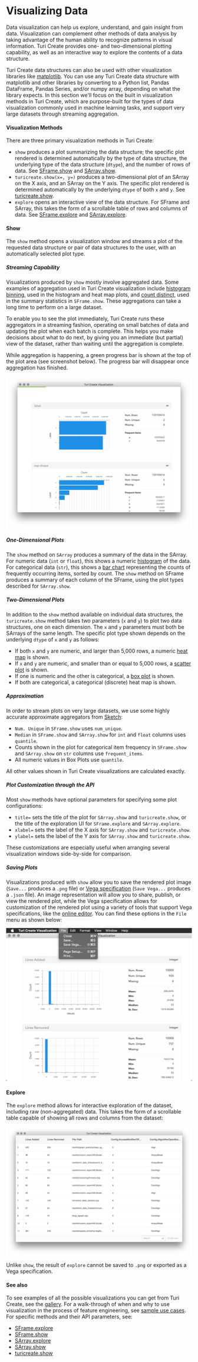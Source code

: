 # Visualizing Data

Data visualization can help us explore, understand, and gain insight from data.
Visualization can complement other methods of data analysis by taking advantage
of the human ability to recognize patterns in visual information. Turi Create
provides one- and two-dimensional plotting capability, as well as an
interactive way to explore the contents of a data structure.

Turi Create data structures can also be used with other visualization libraries
like [matplotlib](https://matplotlib.org). You can use any Turi Create data
structure with matplotlib and other libraries by converting to a Python list,
Pandas DataFrame, Pandas Series, and/or numpy array, depending on what the
library expects. In this section we'll focus on the built in visualization
methods in Turi Create, which are purpose-built for the types of data
visualization commonly used in machine learning tasks, and support very large
datasets through streaming aggregation.

#### Visualization Methods

There are three primary visualization methods in Turi Create:

* `show` produces a plot summarizing the data structure; the specific plot
  rendered is determined automatically by the type of data structure, the
  underlying type of the data structure (`dtype`), and the number of rows of
  data. See
  [SFrame.show](https://apple.github.io/turicreate/docs/api/generated/turicreate.SFrame.show.html)
  and
  [SArray.show](https://apple.github.io/turicreate/docs/api/generated/turicreate.SArray.show.html).
* `turicreate.show(x=, y=)` produces a two-dimensional plot of an
  SArray on the X axis, and an SArray on the Y axis. The specific plot rendered
  is determined automatically by the underlying `dtype` of both `x` and `y`.
  See
  [turicreate.show](https://apple.github.io/turicreate/docs/api/generated/turicreate.show.html).
* `explore` opens an interactive view of the data structure. For SFrame and
  SArray, this takes the form of a scrollable table of rows and columns of
  data. See
  [SFrame.explore](https://apple.github.io/turicreate/docs/api/generated/turicreate.SFrame.explore.html)
  and
  [SArray.explore](https://apple.github.io/turicreate/docs/api/generated/turicreate.SArray.explore.html).

#### Show

The `show` method opens a visualization window and streams a plot of the
requested data structure or pair of data structures to the user, with an
automatically selected plot type.

##### Streaming Capability

Visualizations produced by `show` mostly involve aggregated data. Some examples
of aggregation used in Turi Create visualization include
[histogram binning](https://en.wikipedia.org/wiki/Histogram), used in the
histogram and heat map plots, and
[count distinct](https://en.wikipedia.org/wiki/Count-distinct_problem), used in
the summary statistics in `SFrame.show`. These aggregations can take a long
time to perform on a large dataset.

To enable you to see the plot immediately, Turi Create runs these aggregators
in a streaming fashion, operating on small batches of data and updating the
plot when each batch is complete. This helps you make decisions about what to
do next, by giving you an immediate (but partial) view of the dataset, rather
than waiting until the aggregation is complete.

While aggregation is happening, a green progress bar is shown at the top of the
plot area (see screenshot below). The progress bar will disappear once
aggregation has finished.

![sf.show() with progress bar](images/sframe_show_with_progress.png)

##### One-Dimensional Plots

The `show` method on `SArray` produces a summary of the data in the SArray. For
numeric data (`int` or `float`), this shows a numeric
[histogram](https://en.wikipedia.org/wiki/Histogram) of the data.
For categorical data (`str`), this shows a
[bar chart](https://en.wikipedia.org/wiki/Bar_chart)
representing the counts of frequently occurring items, sorted by count. The
`show` method on SFrame produces a summary of each column of the SFrame, using
the plot types described for `SArray.show`.

##### Two-Dimensional Plots

In addition to the `show` method available on individual data structures, the
`turicreate.show` method takes two parameters (`x` and `y`) to plot two data
structures, one on each dimension. The `x` and `y` parameters must both be
SArrays of the same length. The specific plot type shown depends on the
underlying `dtype` of `x` and `y` as follows:

* If both `x` and `y` are numeric, and larger than 5,000 rows, a numeric
    [heat map](https://en.wikipedia.org/wiki/Heat_map) is shown.
* If `x` and `y` are numeric, and smaller than or equal to 5,000 rows, a
    [scatter plot](https://en.wikipedia.org/wiki/Scatter_plot) is shown.
* If one is numeric and the other is categorical, a
  [box plot](https://en.wikipedia.org/wiki/Box_plot) is shown.
* If both are categorical, a categorical (discrete) heat map is shown.

##### Approximation

In order to stream plots on very large datasets, we use some highly accurate
approximate aggregators from
[Sketch](https://apple.github.io/turicreate/docs/api/generated/turicreate.Sketch.html#turicreate.Sketch):

* `Num. Unique` in `SFrame.show` uses `num_unique`.
* `Median` in `SFrame.show` and `SArray.show` for `int` and `float` columns uses `quantile`.
* Counts shown in the plot for categorical item frequency in `SFrame.show` and `SArray.show` on `str` columns use `frequent_items`.
* All numeric values in Box Plots use `quantile`.

All other values shown in Turi Create visualizations are calculated exactly.

##### Plot Customization through the API

Most `show` methods have optional parameters for specifying some plot
configurations:

* `title=` sets the title of the plot for `SArray.show` and `turicreate.show`,
  or the title of the exploration UI for `SFrame.explore` and `SArray.explore`.
* `xlabel=` sets the label of the X axis for `SArray.show` and `turicreate.show`.
* `ylabel=` sets the label of the Y axis for `SArray.show` and `turicreate.show`.

These customizations are especially useful when arranging several visualization
windows side-by-side for comparison.

##### Saving Plots

Visualizations produced with `show` allow you to save the rendered plot image
(`Save...` produces a `.png` file) or
[Vega specification](https://vega.github.io/vega/docs/specification/)
(`Save Vega...` produces a `.json` file). An image representation will allow
you to share, publish, or view the rendered plot, while the Vega specification
allows for customization of the rendered plot using a variety of tools that
support Vega specifications, like the
[online editor](https://vega.github.io/editor/#/).
You can find these options in the `File` menu as shown below:

![Turi Create Visualization File Menu](images/show_file_menu.png)

#### Explore

The `explore` method allows for interactive exploration of the dataset,
including raw (non-aggregated) data. This takes the form of a
scrollable table capable of showing all rows and columns from the dataset:

![SFrame.explore](images/sframe_explore.png)

Unlike `show`, the result of `explore` cannot be saved to `.png` or exported as
a Vega specification.

#### See also

To see examples of all the possible visualizations you can get from Turi
Create, see the [gallery](gallery.md). For a walk-through of when and why to
use visualization in the process of feature engineering, see
[sample use cases](use_cases.md).
For specific methods and their API parameters, see:

* [SFrame.explore](https://apple.github.io/turicreate/docs/api/generated/turicreate.SFrame.explore.html)
* [SFrame.show](https://apple.github.io/turicreate/docs/api/generated/turicreate.SFrame.show.html)
* [SArray.explore](https://apple.github.io/turicreate/docs/api/generated/turicreate.SArray.explore.html)
* [SArray.show](https://apple.github.io/turicreate/docs/api/generated/turicreate.SArray.show.html)
* [turicreate.show](https://apple.github.io/turicreate/docs/api/generated/turicreate.show.html)
